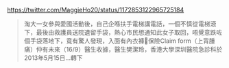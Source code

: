 https://twitter.com/MaggieHo20/status/1172853122965725184

> 淘大一女參與愛國活動後，自己企喺扶手電梯講電話，一個不慎從電梯滾下，最後由救護員送院遺留手袋，熱心市民想通知此女子取回，唔覺意跌咗個手袋落地下，竟有驚人發現，入面有內衣褲🤔保險Claim form（上背腫痛）仲有未來（16/9）醫生收據，醫生樊潔玲，香港大學深圳醫院急診科於2013年5月15日...轉下

